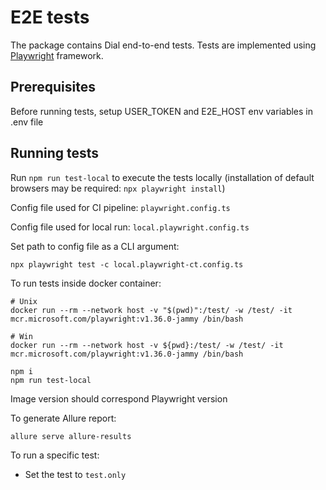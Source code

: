 # E2E tests

The package contains Dial end-to-end tests. Tests are implemented using [Playwright](https://playwright.dev/) framework.

## Prerequisites

Before running tests, setup USER_TOKEN and E2E_HOST env variables in .env file

## Running tests

Run `npm run test-local` to execute the tests locally (installation of default browsers may be required: `npx playwright install`)

Config file used for CI pipeline: `playwright.config.ts`

Config file used for local run: `local.playwright.config.ts`

Set path to config file as a CLI argument:

`npx playwright test -c local.playwright-ct.config.ts`

To run tests inside docker container:

```
# Unix
docker run --rm --network host -v "$(pwd)":/test/ -w /test/ -it mcr.microsoft.com/playwright:v1.36.0-jammy /bin/bash

# Win
docker run --rm --network host -v ${pwd}:/test/ -w /test/ -it mcr.microsoft.com/playwright:v1.36.0-jammy /bin/bash

npm i
npm run test-local
```

Image version should correspond Playwright version

To generate Allure report:

`allure serve allure-results`

To run a specific test:

- Set the test to `test.only`
